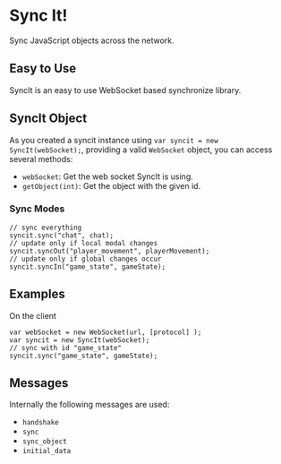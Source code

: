 # Sync It!
Sync JavaScript objects across the network.

## Easy to Use
SyncIt is an easy to use WebSocket based synchronize library.

## SyncIt Object
As you created a syncit instance using `var syncit = new SyncIt(webSocket);`, providing a valid `WebSocket` object, you can access several methods:

* `webSocket`: Get the web socket SyncIt is using.
* `getObject(int)`: Get the object with the given id.

### Sync Modes
```
// sync everything
syncit.sync("chat", chat);
// update only if local modal changes
syncit.syncOut("player_movement", playerMovement);
// update only if global changes occur
syncit.syncIn("game_state", gameState);
```
## Examples
On the client
```
var webSocket = new WebSocket(url, [protocol] );
var syncit = new SyncIt(webSocket);
// sync with id "game_state"
syncit.sync("game_state", gameState);
```

## Messages
Internally the following messages are used:
 - `handshake`
 - `sync`
 - `sync_object`
 - `initial_data`

